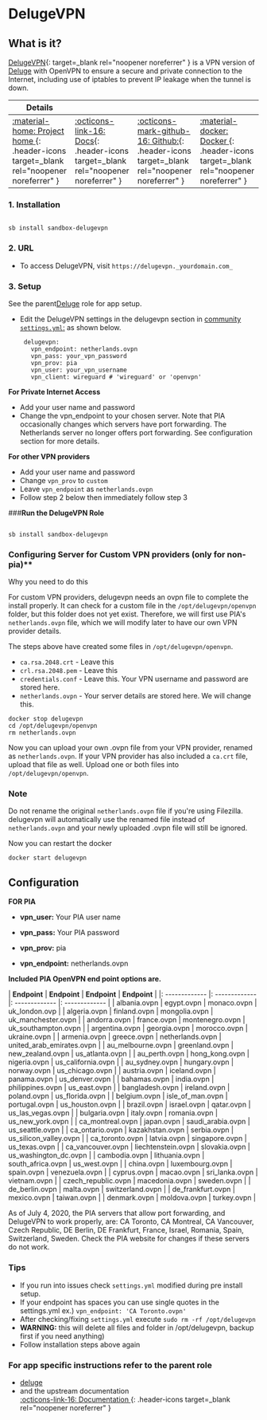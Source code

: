 # DelugeVPN

## What is it?

[DelugeVPN](https://deluge-torrent.org/){: target=_blank rel="noopener noreferrer" } is a VPN version of [Deluge](../../community/apps/deluge.md) with OpenVPN to ensure a secure and private connection to the Internet, including use of iptables to prevent IP leakage when the tunnel is down.

| Details     |             |             |             |
|-------------|-------------|-------------|-------------|
| [:material-home: Project home ](https://deluge-torrent.org/){: .header-icons target=_blank rel="noopener noreferrer" } | [:octicons-link-16: Docs](https://dev.deluge-torrent.org/wiki/UserGuide){: .header-icons target=_blank rel="noopener noreferrer" } | [:octicons-mark-github-16: Github:](https://www.github.com/binhex/arch-delugevpn){: .header-icons target=_blank rel="noopener noreferrer" } | [:material-docker: Docker ](https://registry.hub.docker.com/r/binhex/arch-delugevpn){: .header-icons target=_blank rel="noopener noreferrer" }|

### 1. Installation

``` shell

sb install sandbox-delugevpn

```



### 2. URL

- To access DelugeVPN, visit `https://delugevpn._yourdomain.com_`

### 3. Setup

See the parent[Deluge](../../community/apps/deluge.md) role for app setup.

- Edit the DelugeVPN settings in the delugevpn section in [community `settings.yml`:](../../community/settings.md) as shown below.

   ``` { .yaml }
    delugevpn:
      vpn_endpoint: netherlands.ovpn
      vpn_pass: your_vpn_password
      vpn_prov: pia
      vpn_user: your_vpn_username
      vpn_client: wireguard # 'wireguard' or 'openvpn'
   ```


**For Private Internet Access** <br />

- Add your user name and password
- Change the vpn_endpoint to your chosen server.  Note that PIA occasionally changes which servers have port forwarding.  The Netherlands server no longer offers port forwarding.  See configuration section for more details.

**For other VPN providers** <br />

- Add your user name and password
- Change `vpn_prov` to `custom`
- Leave `vpn_endpoint` as `netherlands.ovpn`
- Follow step 2 below then immediately follow step 3

###**Run the DelugeVPN Role**

``` { .shell }

sb install sandbox-delugevpn

```

### Configuring Server for Custom VPN providers (only for non-pia)**

Why you need to do this

For custom VPN providers, delugevpn needs an ovpn file to complete the install properly. It can check for a custom file in the `/opt/delugevpn/openvpn` folder, but this folder does not yet exist. Therefore, we will first use PIA's `netherlands.ovpn` file, which we will modify later to have our own VPN provider details.

The steps above have created some files in `/opt/delugevpn/openvpn`.

- `ca.rsa.2048.crt`  - Leave this
- `crl.rsa.2048.pem` - Leave this
- `credentials.conf`  - Leave this. Your VPN username and password are stored here.
- `netherlands.ovpn`  - Your server details are stored here. We will change this.

```
docker stop delugevpn
cd /opt/delugevpn/openvpn
rm netherlands.ovpn
```
Now you can upload your own .ovpn file from your VPN provider, renamed as `netherlands.ovpn`. If your VPN provider has also included a `ca.crt` file, upload that file as well. Upload one or both files into `/opt/delugevpn/openvpn`.

### Note
Do not rename the original `netherlands.ovpn` file if you're using Filezilla. delugevpn will automatically use the renamed file instead of `netherlands.ovpn` and your newly uploaded .ovpn file will still be ignored.

Now you can restart the docker
```
docker start delugevpn
```

## Configuration
**FOR PIA**

  - **vpn_user:** Your PIA user name

  - **vpn_pass:** Your PIA password

  - **vpn_prov:** pia

  - **vpn_endpoint:** netherlands.ovpn

**Included PIA OpenVPN end point options are.**

|  **Endpoint** | **Endpoint** |  **Endpoint** |  **Endpoint** |
|: ------------- |: ------------- |: ------------- |: ------------- |
| albania.ovpn | egypt.ovpn | monaco.ovpn | uk_london.ovp |
| algeria.ovpn | finland.ovpn | mongolia.ovpn | uk_manchester.ovpn |
| andorra.ovpn | france.ovpn | montenegro.ovpn | uk_southampton.ovpn |
| argentina.ovpn | georgia.ovpn | morocco.ovpn | ukraine.ovpn |
| armenia.ovpn | greece.ovpn | netherlands.ovpn | united_arab_emirates.ovpn |
| au_melbourne.ovpn | greenland.ovpn | new_zealand.ovpn | us_atlanta.ovpn |
| au_perth.ovpn | hong_kong.ovpn | nigeria.ovpn | us_california.ovpn |
| au_sydney.ovpn | hungary.ovpn | norway.ovpn | us_chicago.ovpn |
| austria.ovpn | iceland.ovpn | panama.ovpn | us_denver.ovpn |
| bahamas.ovpn | india.ovpn | philippines.ovpn | us_east.ovpn |
| bangladesh.ovpn | ireland.ovpn | poland.ovpn | us_florida.ovpn |
| belgium.ovpn | isle_of_man.ovpn | portugal.ovpn | us_houston.ovpn |
| brazil.ovpn | israel.ovpn | qatar.ovpn | us_las_vegas.ovpn |
| bulgaria.ovpn | italy.ovpn | romania.ovpn | us_new_york.ovpn |
| ca_montreal.ovpn | japan.ovpn | saudi_arabia.ovpn | us_seattle.ovpn |
| ca_ontario.ovpn | kazakhstan.ovpn | serbia.ovpn | us_silicon_valley.ovpn |
| ca_toronto.ovpn | latvia.ovpn | singapore.ovpn | us_texas.ovpn |
| ca_vancouver.ovpn | liechtenstein.ovpn | slovakia.ovpn | us_washington_dc.ovpn |
| cambodia.ovpn | lithuania.ovpn | south_africa.ovpn | us_west.ovpn |
| china.ovpn | luxembourg.ovpn | spain.ovpn | venezuela.ovpn |
| cyprus.ovpn | macao.ovpn | sri_lanka.ovpn | vietnam.ovpn |
| czech_republic.ovpn | macedonia.ovpn | sweden.ovpn |
| de_berlin.ovpn | malta.ovpn | switzerland.ovpn |
| de_frankfurt.ovpn | mexico.ovpn | taiwan.ovpn |
| denmark.ovpn | moldova.ovpn | turkey.ovpn |

As of July 4, 2020, the PIA servers that allow port forwarding, and DelugeVPN to work properly, are: CA Toronto, CA Montreal, CA Vancouver, Czech Republic, DE Berlin, DE Frankfurt, France, Israel, Romania, Spain, Switzerland, Sweden.  Check the PIA website for changes if these servers do not work.

### Tips

- If you run into issues check `settings.yml` modified during pre install setup.
- If your endpoint has spaces you can use single quotes in the settings.yml ex.)   `vpn_endpoint: 'CA Toronto.ovpn'`
- After checking/fixing `settings.yml` execute `sudo rm -rf /opt/delugevpn`
- **WARNING:** this will delete all files and folder in /opt/delugevpn, backup first if you need anything)
- Follow installation steps above again

### For app specific instructions refer to the parent role
 - [deluge](../../community/apps/deluge.md) <br />
 - and the upstream documentation <br />
   [:octicons-link-16: Documentation ](https://dev.deluge-torrent.org/wiki/UserGuide){: .header-icons target=_blank rel="noopener noreferrer" }
